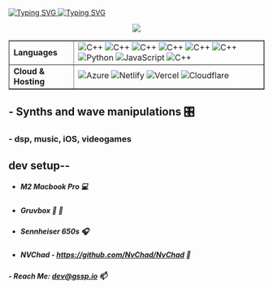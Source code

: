 <p align="center">
  <p align="left">
    <a href="https://git.io/typing-svg"><img src="https://readme-typing-svg.demolab.com?font=Futura&duration=4600&pause=2400&color=FABD2F&vCenter=true&repeat=false&width=435&lines=%5C%5C+code+is+art..." alt="Typing SVG" />
    </a>
    <a href="https://git.io/typing-svg"><img src="https://readme-typing-svg.demolab.com?font=Futura&duration=4600&pause=4600&color=FABD2F&vCenter=true&repeat=false&width=435&lines=%5C%5C+this+is+a+gallery..." alt="Typing SVG" />
    </a>
  </p>
</p>
<p>
</p>
<p align="center">
<img src ="https://github-readme-streak-stats.herokuapp.com?user=gsspdev&theme=gruvbox&hide_border=true&border_radius=4&card_width=540&background=FFFFFF00">
  <br>
</p>
<table align="center" border="1" cellpadding="10" cellspacing="0">
    <tr>
      <td><strong>Languages</strong></td>
      <td>
        <img src="https://img.shields.io/badge/Swift-F05138?style=flat&logo=Swift&logoColor=white" alt="C++" >
        <img src="https://img.shields.io/badge/Rust-000000?style=flat&logo=Rust&logoColor=orange" alt="C++" >
        <img src="https://img.shields.io/badge/Zig-000000?style=flat&logo=Zig&logoColor=yellow" alt="C++" >
        <img src="https://img.shields.io/badge/C-6195CB?style=flat&logo=cplusplus&logoColor=white" alt="C++" >
        <img src="https://img.shields.io/badge/C%2B%2B-00599C?style=flat&logo=cplusplus&logoColor=white" alt="C++" >
        <img src="https://img.shields.io/badge/Bash-2B3539?style=flat&logo=gnubash&logoColor=white" alt="C++" >
        <img src="https://img.shields.io/badge/Python-3776AB?style=flat&logo=python&logoColor=white" alt="Python" >
        <img src="https://img.shields.io/badge/JavaScript-F7DF1E?style=flat&logo=javascript&logoColor=black" alt="JavaScript" >
        <img src="https://img.shields.io/badge/Lua-00007C?style=flat&logo=Lua&logoColor=white" alt="C++" >
      </td>
    </tr>
    <tr>
        <td><strong>Cloud & Hosting</strong></td>
        <td>
            <img src="https://img.shields.io/badge/Azure-0078D4?style=flat&logo=microsoft-azure&logoColor=white" alt="Azure" style="margin: 0 0 5px 0; display: inline
-block;">
            <img src="https://img.shields.io/badge/Netlify-00C7B7?style=flat&logo=netlify&logoColor=white" alt="Netlify" style="margin: 0 0 5px 0; display: inline-blo
ck;">
            <img src="https://img.shields.io/badge/Vercel-000000?style=flat&logo=vercel&logoColor=white" alt="Vercel" style="margin: 0 0 5px 0; display: inline-block;
">
            <img src="https://img.shields.io/badge/Cloudflare-F38020?style=flat&logo=cloudflare&logoColor=white" alt="Cloudflare" style="margin: 0 0 5px 0; display: i
nline-block;">
        </td>
      </tr>
    </tr>
  </table>
  
## - Synths and wave manipulations 🎛️
### - dsp, music, iOS, videogames

## dev setup--
- ##### M2 Macbook Pro  💻
- ##### Gruvbox 🕺 🪩
- ##### Sennheiser 650s 🎧
- ##### NVChad - https://github.com/NvChad/NvChad 🦾

##### - Reach Me: dev@gssp.io 📫 
